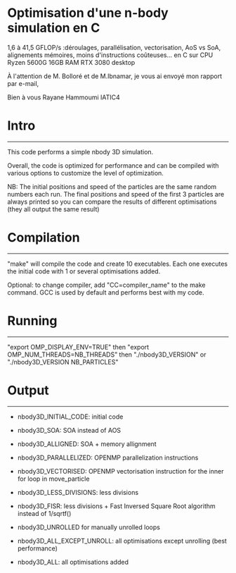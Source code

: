 # Optimisation d'une n-body simulation en C
 1,6 à 41,5 GFLOP/s :déroulages, parallélisation, vectorisation, AoS vs SoA, alignements mémoires, moins d'instructions coûteuses... en C sur CPU Ryzen 5600G 16GB RAM RTX 3080 desktop


À l'attention de M. Bolloré et de M.Ibnamar, je vous ai envoyé mon rapport par e-mail, 

Bien à vous Rayane Hammoumi IATIC4

# Intro

-------

This code performs a simple nbody 3D simulation. 

Overall, the code is optimized for performance and can be compiled with various options to customize the level of optimization.

NB: The initial positions and speed of the particles are the same random numbers each run.
The final positions and speed of the first 3 particles are always printed so you can compare the results of different optimisations (they all output the same result)


# Compilation

-------------

"make" will compile the code and create 10 executables. Each one executes the initial code with 1 or several optimisations added.

Optional: to change compiler, add "CC=compiler_name" to the make command. GCC is used by default and performs best with my code.


# Running

---------

"export OMP_DISPLAY_ENV=TRUE" then "export OMP_NUM_THREADS=NB_THREADS" then "./nbody3D_VERSION" or "./nbody3D_VERSION NB_PARTICLES"


# Output

--------

- nbody3D_INITIAL_CODE: initial code

- nbody3D_SOA: SOA instead of AOS

- nbody3D_ALLIGNED: SOA + memory allignment

- nbody3D_PARALLELIZED: OPENMP parallelization instructions

- nbody3D_VECTORISED: OPENMP vectorisation instruction for the inner for loop in move_particle

- nbody3D_LESS_DIVISIONS: less divisions

- nbody3D_FISR: less divisions + Fast Inversed Square Root algorithm instead of 1/sqrtf()

- nbody3D_UNROLLED for manually unrolled loops 

- nbody3D_ALL_EXCEPT_UNROLL: all optimisations except unrolling (best performance)

- nbody3D_ALL: all optimisations added